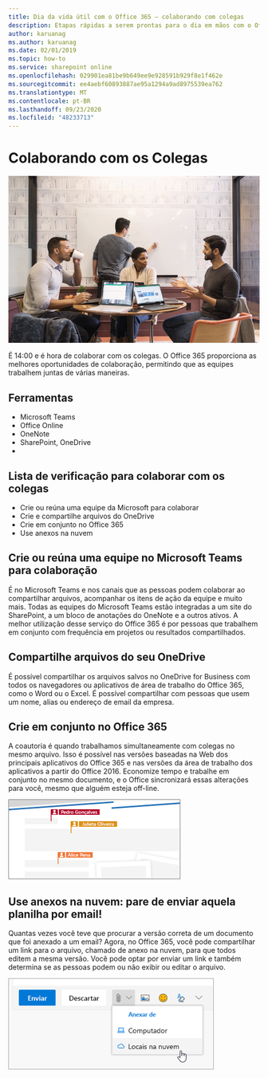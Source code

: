 ```yaml
---
title: Dia da vida útil com o Office 365 – colaborando com colegas
description: Etapas rápidas a serem prontas para o dia em mãos com o Office 365
author: karuanag
ms.author: karuanag
ms.date: 02/01/2019
ms.topic: how-to
ms.service: sharepoint online
ms.openlocfilehash: 029901ea81be9b649ee9e928591b929f8e1f462e
ms.sourcegitcommit: ee4aebf60893887ae95a1294a9ad8975539ea762
ms.translationtype: MT
ms.contentlocale: pt-BR
ms.lasthandoff: 09/23/2020
ms.locfileid: "48233713"
---
```

# <a name="collaborating-with-colleagues"></a>Colaborando com os Colegas

![Visual de deslocamento](media/ditl_collab.png)

É 14:00 e é hora de colaborar com os colegas. O Office 365 proporciona as melhores oportunidades de colaboração, permitindo que as equipes trabalhem juntas de várias maneiras. 

## <a name="tools"></a>Ferramentas
- Microsoft Teams
- Office Online
- OneNote
- SharePoint, OneDrive
- 
## <a name="checklist-for-collaborating-with-colleagues"></a>Lista de verificação para colaborar com os colegas
- Crie ou reúna uma equipe da Microsoft para colaborar
- Crie e compartilhe arquivos do OneDrive 
- Crie em conjunto no Office 365 
- Use anexos na nuvem

## <a name="create-or-join-a-microsoft-team-for-collaboration"></a>Crie ou reúna uma equipe no Microsoft Teams para colaboração

É no Microsoft Teams e nos canais que as pessoas podem colaborar ao compartilhar arquivos, acompanhar os itens de ação da equipe e muito mais. Todas as equipes do Microsoft Teams estão integradas a um site do SharePoint, a um bloco de anotações do OneNote e a outros ativos. A melhor utilização desse serviço do Office 365 é por pessoas que trabalhem em conjunto com frequência em projetos ou resultados compartilhados. 

## <a name="share-files-from-your-onedrive"></a>Compartilhe arquivos do seu OneDrive
É possível compartilhar os arquivos salvos no OneDrive for Business com todos os navegadores ou aplicativos de área de trabalho do Office 365, como o Word ou o Excel. É possível compartilhar com pessoas que usem um nome, alias ou endereço de email da empresa. 

## <a name="co-create-in-office-365"></a>Crie em conjunto no Office 365
A coautoria é quando trabalhamos simultaneamente com colegas no mesmo arquivo. Isso é possível nas versões baseadas na Web dos principais aplicativos do Office 365 e nas versões da área de trabalho dos aplicativos a partir do Office 2016.  Economize tempo e trabalhe em conjunto no mesmo documento, e o Office sincronizará essas alterações para você, mesmo que alguém esteja off-line. 

![Coautoria no Word](media/ditl_coauth.png)

## <a name="use-cloud-attachments---stop-emailing-that-spreadsheet"></a>Use anexos na nuvem: pare de enviar aquela planilha por email!
Quantas vezes você teve que procurar a versão correta de um documento que foi anexado a um email? Agora, no Office 365, você pode compartilhar um link para o arquivo, chamado de anexo na nuvem, para que todos editem a mesma versão.  Você pode optar por enviar um link e também determina se as pessoas podem ou não exibir ou editar o arquivo. 

![Anexos na Nuvem](media/ditl_cloudattach.png)

